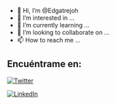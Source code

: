 - 👋 Hi, I’m @Edgatrejoh
- 👀 I’m interested in ...
- 🌱 I’m currently learning ...
- 💞️ I’m looking to collaborate on ...
- 📫 How to reach me ...

<!---
EdgarTrejoh/EdgarTrejoh is a ✨ special ✨ repository because its `README.md` (this file) appears on your GitHub profile.
You can click the Preview link to take a look at your changes.
--->

## Encuéntrame en:
[![Twitter](https://img.shields.io/badge/Twitter-@mEdgatrejoh-1DA1F2?style=for-the-badge&logo=twitter&logoColor=white&labelColor=101010)](https://twitter.com/Edgatrejoh)

[![LinkedIn](https://img.shields.io/badge/LinkedIn-edgar-trejo-03077748?style=for-the-badge&logo=linkedin&logoColor=white&labelColor=101010)](https://www.linkedin.com/in/edgar-trejo-03077748)
